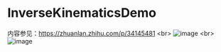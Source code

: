 # InverseKinematicsDemo
内容参见：https://zhuanlan.zhihu.com/p/34145481
\<br>
![image](https://github.com/noobdawn/InverseKinematicsDemo/blob/master/spider.gif)
\<br>
![image](https://github.com/noobdawn/InverseKinematicsDemo/blob/master/man.gif)
